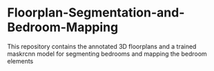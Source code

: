 # Floorplan-Segmentation-and-Bedroom-Mapping
This repository contains the annotated 3D floorplans and a trained maskrcnn model for segmenting bedrooms and mapping the bedroom elements
